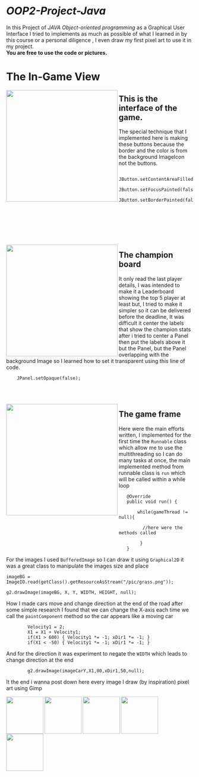 # ***OOP2-Project-Java***

<p>In this Project of <em>JAVA Object-oriented programming </em>as a Graphical User Interface I tried to implements as much as possible of what I learned in by this course or a personal diligence , I even draw my first pixel art to use it in my project. <br><strong> You are free to use the code or pictures.</strong></p>
<h1> The In-Game View</h1>
<img align="left" src="https://user-images.githubusercontent.com/93158698/200768476-952e497f-2d11-4c9d-98ce-2be93780bc77.png" width="300" height="300" /> 

## This is the interface of the game.
The special technique that I implemented here is making these buttons because the border and the color is from the background ImageIcon not the buttons.
```
	JButton.setContentAreaFilled(false);
	JButton.setFocusPainted(false);
	JButton.setBorderPainted(false);
```

<br><br><br><br><br>

<img align="left" src="https://user-images.githubusercontent.com/93158698/200768458-7c7ffcf9-3b41-4bdb-872a-4d90107384b6.png" width="300" height="300" /> 

## The champion board 
It only read the last player details, I was intended to make it a Leaderboard showing the top 5 player at least but, I tried to make it simpler so it can be delivered before the deadline, It was difficult it center the labels that show the champion stats after i tried to center a Panel then put the labels above it but the Panel, but the Panel overlapping with the background Image so I learned how to set it transparent using this line of code.
```
    JPanel.setOpaque(false);
``` 
<br><br>

<img align="left" src="https://user-images.githubusercontent.com/93158698/201102193-e67734ef-0be3-461d-912c-b988492ac6d9.png" width="300" height="300" /> 

## The game frame 
Here were the main efforts written, I implemented for the first time the ``` Runnable ``` class which allow me to use the multithreading so I can do many tasks at once, the main implemented method from runnable class is
 ``` run ``` which will be called within a while loop 

 ```
    @Override
	public void run() {
	
        while(gameThread != null){

          //here were the methods called

         }
    }
```
For the images I used ``` BufferedImage ``` so I can draw it using ``` Graphical2D ``` it was a great class to manipulate the images size and place 
```
imageBG = ImageIO.read(getClass().getResourceAsStream("/pic/grass.png"));

g2.drawImage(imageBG, X, Y, WIDTH, HEIGHT, null);

``` 
How I made cars move and change direction at the end of the road after some simple research I found that we can change the X-axis each time we call the ``` paintComponent ``` method so the car appears like a moving car 
```
        Velocity1 = 2;
        X1 = X1 + Velocity1;
    	if(X1 > 600) { Velocity1 *= -1; xDir1 *= -1; }
		if(X1 < -50) { Velocity1 *= -1; xDir1 *= -1; }
```
And for the direction it was experiment to negate the ``` WIDTH ``` which leads to change direction at the end
```
        g2.drawImage(imageCarY,X1,80,xDir1,50,null);
```
It the end i wanna post down here every image I draw (by inspiration) pixel art using Gimp

<img align="left" src="https://user-images.githubusercontent.com/93158698/201119169-c04099a8-8eeb-49d0-9833-ce28a4d3bc15.png" width="100" height="100" /> 
<img align="left" src="https://user-images.githubusercontent.com/93158698/201119210-5fdd7d7b-a272-4027-b32c-0e5aed7b4186.png" width="100" height="100" /> 
<img align="left" src="https://user-images.githubusercontent.com/93158698/201119219-6afc13a3-0afe-4dd5-ae3e-986b7a8cbd04.png" width="100" height="100" /> 
<img align="left" src="https://user-images.githubusercontent.com/93158698/201119249-79165267-863e-4ac0-89be-bf507a2eea95.png" width="100" height="100" /> 
<img align="left" src="https://user-images.githubusercontent.com/93158698/201119271-c646708f-33bd-442f-bc57-285c03b9b5ac.png" width="100" height="100" /> 
